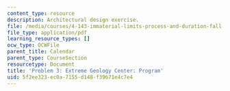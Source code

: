 ```yaml
---
content_type: resource
description: Architectural design exercise.
file: /media/courses/4-143-immaterial-limits-process-and-duration-fall-2002/5f2ee323ec0a7155d148f39671e4c7e4_problem3.pdf
file_type: application/pdf
learning_resource_types: []
ocw_type: OCWFile
parent_title: Calendar
parent_type: CourseSection
resourcetype: Document
title: 'Problem 3: Extreme Geology Center: Program'
uid: 5f2ee323-ec0a-7155-d148-f39671e4c7e4
---
```

